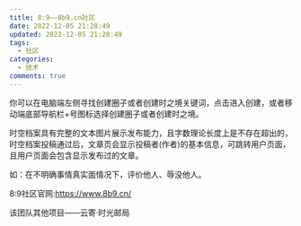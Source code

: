 ```yaml
---
title: 8:9——8b9.cn社区
date: 2022-12-05 21:28:49
updated: 2022-12-05 21:28:49
tags:
  - 社区
categories:
  - 技术
comments: true
---
```

你可以在电脑端左侧寻找创建圈子或者创建时之境关键词，点击进入创建，或者移动端底部导航栏+号图标选择创建圈子或者创建时之境。﻿

时空档案具有完整的文本图片展示发布能力，且字数理论长度上是不存在超出的，时空档案投稿通过后，文章页会显示投稿者(作者)的基本信息，可跳转用户页面，且用户页面会包含显示发布过的文章。﻿

如：在不明确事情真实面情况下，评价他人、辱没他人。﻿

8﻿:9社区官网:<https://www.8b9.cn/>

该﻿团队其他项目——云寄·时光邮局